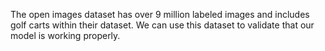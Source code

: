 The open images dataset has over 9 million labeled images and includes golf carts within their dataset. We can use this dataset to validate that our model is working properly.